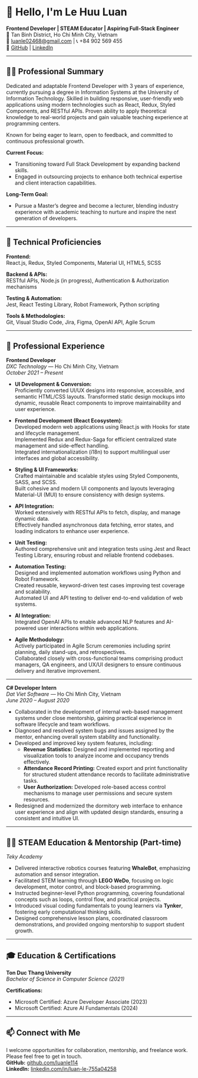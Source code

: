 # 👋 Hello, I'm Le Huu Luan

**Frontend Developer | STEAM Educator | Aspiring Full-Stack Engineer**  
📍 Tan Binh District, Ho Chi Minh City, Vietnam  
📧 luanle02468@gmail.com | 📞 +84 902 569 455  
🔗 [GitHub](https://github.com/luanle114) | [LinkedIn](https://www.linkedin.com/in/luan-le-755a04258/)

---

## 🧑‍💻 Professional Summary

Dedicated and adaptable Frontend Developer with 3 years of experience, currently pursuing a degree in Information Systems at the University of Information Technology. Skilled in building responsive, user-friendly web applications using modern technologies such as React, Redux, Styled Components, and RESTful APIs. Proven ability to apply theoretical knowledge to real-world projects and gain valuable teaching experience at programming centers.

Known for being eager to learn, open to feedback, and committed to continuous professional growth.

**Current Focus:**  
- Transitioning toward Full Stack Development by expanding backend skills.  
- Engaged in outsourcing projects to enhance both technical expertise and client interaction capabilities.

**Long-Term Goal:**  
- Pursue a Master’s degree and become a lecturer, blending industry experience with academic teaching to nurture and inspire the next generation of developers.

---

## 🔧 Technical Proficiencies

**Frontend:**  
React.js, Redux, Styled Components, Material UI, HTML5, SCSS

**Backend & APIs:**  
RESTful APIs, Node.js (in progress), Authentication & Authorization mechanisms

**Testing & Automation:**  
Jest, React Testing Library, Robot Framework, Python scripting

**Tools & Methodologies:**  
Git, Visual Studio Code, Jira, Figma, OpenAI API, Agile Scrum

---

## 💼 Professional Experience

**Frontend Developer**  
*DXC Technology* — Ho Chi Minh City, Vietnam  
*October 2021 – Present*  

- **UI Development & Conversion:**  
  Proficiently converted UI/UX designs into responsive, accessible, and semantic HTML/CSS layouts. Transformed static design mockups into dynamic, reusable React components to improve maintainability and user experience.

- **Frontend Development (React Ecosystem):**  
  Developed modern web applications using React.js with Hooks for state and lifecycle management.  
  Implemented Redux and Redux-Saga for efficient centralized state management and side-effect handling.  
  Integrated internationalization (i18n) to support multilingual user interfaces and global accessibility.

- **Styling & UI Frameworks:**  
  Crafted maintainable and scalable styles using Styled Components, SASS, and SCSS.  
  Built cohesive and modern UI components and layouts leveraging Material-UI (MUI) to ensure consistency with design systems.

- **API Integration:**  
  Worked extensively with RESTful APIs to fetch, display, and manage dynamic data.  
  Effectively handled asynchronous data fetching, error states, and loading indicators to enhance user experience.

- **Unit Testing:**  
  Authored comprehensive unit and integration tests using Jest and React Testing Library, ensuring robust and reliable frontend codebases.

- **Automation Testing:**  
  Designed and implemented automation workflows using Python and Robot Framework.  
  Created reusable, keyword-driven test cases improving test coverage and scalability.  
  Automated UI and API testing to deliver end-to-end validation of web systems.

- **AI Integration:**  
  Integrated OpenAI APIs to enable advanced NLP features and AI-powered user interactions within web applications.

- **Agile Methodology:**  
  Actively participated in Agile Scrum ceremonies including sprint planning, daily stand-ups, and retrospectives.  
  Collaborated closely with cross-functional teams comprising product managers, QA engineers, and UX/UI designers to ensure continuous delivery and iterative improvement.

---

**C# Developer Intern**  
*Dat Viet Software* — Ho Chi Minh City, Vietnam  
*June 2020 – August 2020*  

- Collaborated in the development of internal web-based management systems under close mentorship, gaining practical experience in software lifecycle and team workflows.  
- Diagnosed and resolved system bugs and issues assigned by the mentor, enhancing overall system stability and functionality.  
- Developed and improved key system features, including:  
  - **Revenue Statistics:** Designed and implemented reporting and visualization tools to analyze income and occupancy trends effectively.  
  - **Attendance Record Printing:** Created export and print functionality for structured student attendance records to facilitate administrative tasks.  
  - **User Authorization:** Developed role-based access control mechanisms to manage user permissions and secure system resources.  
- Redesigned and modernized the dormitory web interface to enhance user experience and align with updated design standards, ensuring a consistent and intuitive UI.

---

## 👨‍🏫 STEAM Education & Mentorship (Part-time)  
*Teky Academy*  

- Delivered interactive robotics courses featuring **WhaleBot**, emphasizing automation and sensor integration.  
- Facilitated STEM learning through **LEGO WeDo**, focusing on logic development, motor control, and block-based programming.  
- Instructed beginner-level Python programming, covering foundational concepts such as loops, control flow, and practical projects.  
- Introduced visual coding fundamentals to young learners via **Tynker**, fostering early computational thinking skills.  
- Designed comprehensive lesson plans, coordinated classroom demonstrations, and provided ongoing mentorship to support student growth.

---

## 🎓 Education & Certifications

**Ton Duc Thang University**  
_Bachelor of Science in Computer Science (2021)_

**Certifications:**  
- Microsoft Certified: Azure Developer Associate (2023)  
- Microsoft Certified: Azure AI Fundamentals (2024)

---

## 📫 Connect with Me

I welcome opportunities for collaboration, mentorship, and freelance work. Please feel free to get in touch.  
**GitHub:** [github.com/luanle114](https://github.com/luanle114)  
**LinkedIn:** [linkedin.com/in/luan-le-755a04258](https://www.linkedin.com/in/luan-le-755a04258/)
